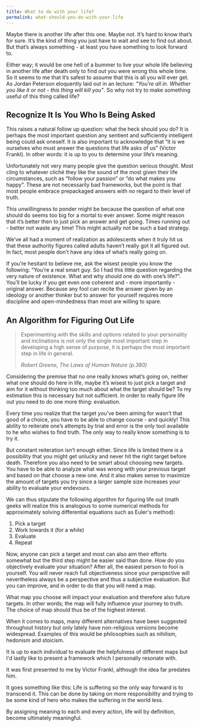 ```yaml
---
title: What to do with your life?
permalink: what-should-you-do-with-your-life
---
```

Maybe there is another life after this one. Maybe not. It’s hard to know that’s for sure. It’s the kind of thing you just have to wait and see to find out about. But that’s always something - at least you have something to look forward to.

Either way; it would be one hell of a bummer to live your whole life believing in another life after death only to find out you were wrong this whole time. So it seems to me that it’s safest to assume that this is all you will ever get. As Jordan Peterson eloquently laid out in an lecture: _"You’re all in. Whether you like it or not - this thing will kill you"_. So why not try to make something useful of this thing called life?

## Recognize It Is You Who Is Being Asked

This raises a natural follow up question: what the heck should you do? It is perhaps the most important question any sentient and sufficiently intelligent being could ask oneself. It is also important to acknowledge that “it is we ourselves who must answer the questions that life asks of us” (Victor Frankl). In other words: it is up to you to determine your life’s meaning. 

Unfortunately not very many people give the question serious thought. Most cling to whatever cliché they like the sound of the most given their life circumstances, such as “follow your passion” or “do what makes you happy”. These are not necessarily bad frameworks, but the point is that most people embrace prepackaged answers with no regard to their level of truth. 

This unwillingness to ponder might be because the question of what one should do seems too big for a mortal to ever answer. Some might reason that it’s better then to just pick an answer and get going. Times running out - better not waste any time! This might actually not be such a bad strategy.

We’ve all had a moment of realization as adolescents when it truly hit us that these authority figures called adults haven’t really got it all figured out. In fact, most people don’t have any idea of what’s really going on.

If you’re hesitant to believe me, ask the wisest people you know the following: “You’re a real smart guy. So I had this little question regarding the very nature of existence. What and why should one do with one’s life?”. You’ll be lucky if you get even one coherent and - more importantly - original answer. Because any fool can recite the answer given by an ideology or another thinker but to answer for yourself requires more discipline and open-mindedness than most are willing to spare.

## An Algorithm for Figuring Out Life

> Experimenting with the skills and options related to your personality and inclinations is not only the single most important step in developing a high sense of purpose, it is perhaps the most important step in life in general.
>
> <cite>Robert Greene, The Laws of Human Nature (p.380)</cite>

Considering the premise that no one really knows what’s going on, neither what one should do here in life, maybe it’s wisest to just pick a target and aim for it without thinking too much about what the target should be? To my estimation this is necessary but not sufficient. In order to really figure life out you need to do one more thing: evaluation.

Every time you realize that the target you’ve been aiming for wasn’t that good of a choice, you have to be able to change course - and quickly! This ability to reiterate one’s attempts by trial and error is the only tool available to he who wishes to find truth. The only way to really know something is to try it. 

But constant reiteration isn’t enough either. Since life is limited there is a possibility that you might get unlucky and never hit the right target before death. Therefore you also need to be smart about choosing new targets. You have to be able to analyze what was wrong with your previous target and based on that choose a new one. And it also makes sense to maximize the amount of targets you try since a larger sample size increases your ability to evaluate your endevours.

We can thus stipulate the following algorithm for figuring life out (math geeks will realize this is analogous to some numerical methods for approximately solving differential equations such as Euler's method):

1. Pick a target
2. Work towards it (for a while)
3. Evaluate
4. Repeat

Now, anyone can pick a target and most can also aim their efforts somewhat but the third step might be easier said than done. How do you objectively evaluate your situation? After all, the easiest person to fool is yourself. You will never reach full objectiveness since your perspective will nevertheless always be a perspective and thus a subjective evaluation. But you can improve, and in order to do that you will need a map.

What map you choose will impact your evaluation and therefore also future targets. In other words; the map will fully influence your journey to truth. The choice of map should thus be of the highest interest. 

When it comes to maps, many different alternatives have been suggested throughout history but only lately have non-religious versions become widespread. Examples of this would be philosophies such as nihilism, hedonism and stoicism.

It is up to each individual to evaluate the helpfulness of different maps but I'd lastly like to present a framework which I personally resonate with. 

It was first presented to me by Victor Frankl, although the idea far predates him. 

It goes something like this: Life is suffering so the only way forward is to transcend it. This can be done by taking on more responsibility and trying to be some kind of hero who makes the suffering in the world less. 

By assigning meaning to each and every action, life will by definition, become ultimately meaningful.